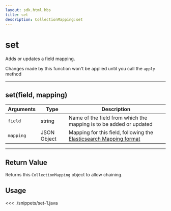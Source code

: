 ```yaml
---
layout: sdk.html.hbs
title: set
description: CollectionMapping:set
---
```


# set

Adds or updates a field mapping.

<div class="alert alert-info">
Changes made by this function won't be applied until you call the <code>apply</code> method
</div>

---

## set(field, mapping)

| Arguments | Type        | Description                                                                                                                                    |
| --------- | ----------- | ---------------------------------------------------------------------------------------------------------------------------------------------- |
| `field`   | string      | Name of the field from which the mapping is to be added or updated                                                                             |
| `mapping` | JSON Object | Mapping for this field, following the [Elasticsearch Mapping format](https://www.elastic.co/guide/en/elasticsearch/reference/5.x/mapping.html) |

---

## Return Value

Returns this `CollectionMapping` object to allow chaining.

## Usage

<<< ./snippets/set-1.java
